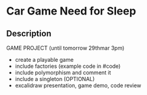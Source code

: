 # Car Game Need for Sleep

## Description

GAME PROJECT (until tomorrow 29thmar 3pm)

- create a playable game
- include factories (example code in #code)
- include polymorphism and comment it
- include a singleton (OPTIONAL)
- excalidraw presentation, game demo, code review

